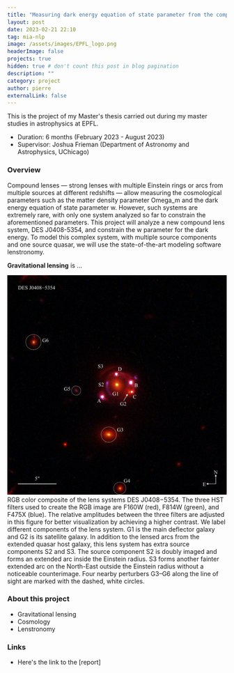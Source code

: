 ```yaml
---
title: "Measuring dark energy equation of state parameter from the compound lens system DES 0408-5354"
layout: post
date: 2023-02-21 22:10
tag: mia-nlp
image: /assets/images/EPFL_logo.png
headerImage: false
projects: true
hidden: true # don't count this post in blog pagination
description: ""
category: project
author: pierre
externalLink: false
---
```


This is the project of my Master's thesis carried out during my master studies in astrophysics at EPFL. 
* Duration: 6 months (February 2023 - August 2023)
* Supervisor: Joshua Frieman (Department of Astronomy and Astrophysics, UChicago) 

### Overview

Compound lenses — strong lenses with multiple Einstein rings or arcs from multiple sources at different redshifts — allow measuring the cosmological parameters such as the matter density parameter Omega_m and the dark energy equation of state parameter w. However, such systems are extremely rare, with only one system analyzed so far to constrain the aforementioned parameters. This project will analyze a new compound lens system, DES J0408-5354, and constrain the w parameter for the dark energy. To model this complex system, with multiple source components and one source quasar, we will use the state-of-the-art modeling software lenstronomy.

**Gravitational lensing** is ...


<img class="image" src="/assets/images/DESlens.png" alt="Alt Text">
<figcaption class="caption"> RGB color composite of the lens systems DES J0408−5354. The three HST filters used to create the RGB image are F160W (red), F814W (green), and F475X (blue). The relative amplitudes between the three filters are adjusted in this figure for better visualization by achieving a higher contrast. We label different components of the lens system. G1 is the main deflector galaxy and G2 is its satellite galaxy. In addition to the lensed arcs from the extended quasar host galaxy, this lens system has extra source components S2 and S3. The source component S2 is doubly imaged and forms an extended arc inside the Einstein radius. S3 forms another fainter extended arc on the North-East outside the Einstein radius without a noticeable counterimage. Four nearby perturbers G3–G6 along the line of sight are marked with the dashed, white circles. </figcaption>


### About this project
* Gravitational lensing
* Cosmology
* Lenstronomy


### Links
* Here's the link to the [report] 
